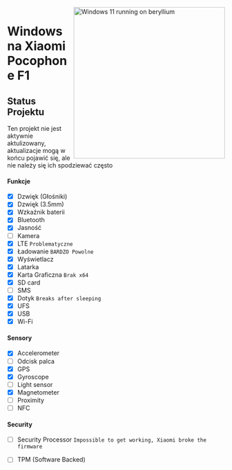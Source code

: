 <img align="right" src="https://github.com/n00b69/woa-beryllium/blob/main/beryllium.png" width="350" alt="Windows 11 running on beryllium">

# Windows na Xiaomi Pocophone F1

## Status Projektu
Ten projekt nie jest aktywnie aktulizowany, aktualizacje mogą w końcu pojawić się, ale nie należy się ich spodziewać często

#### Funkcje
- [x] Dzwięk (Głośniki)
- [x] Dzwięk (3.5mm)
- [X] Wzkaźnik baterii
- [x] Bluetooth
- [x] Jasność 
- [ ] Kamera
- [x] LTE ```Problematyczne```
- [x] Ładowanie ```BARDZO Powolne```
- [x] Wyświetlacz
- [x] Latarka
- [x] Karta Graficzna  ```Brak x64```
- [x] SD card
- [ ] SMS
- [x] Dotyk ```Breaks after sleeping```
- [x] UFS
- [x] USB
- [x] Wi-Fi

#### Sensory
- [x] Accelerometer
- [ ] Odcisk palca
- [x] GPS
- [x] Gyroscope
- [ ] Light sensor
- [x] Magnetometer
- [ ] Proximity
- [ ] NFC

#### Security
- [ ] Security Processor ```Impossible to get working, Xiaomi broke the firmware```
- [ ] TPM (Software Backed)



















